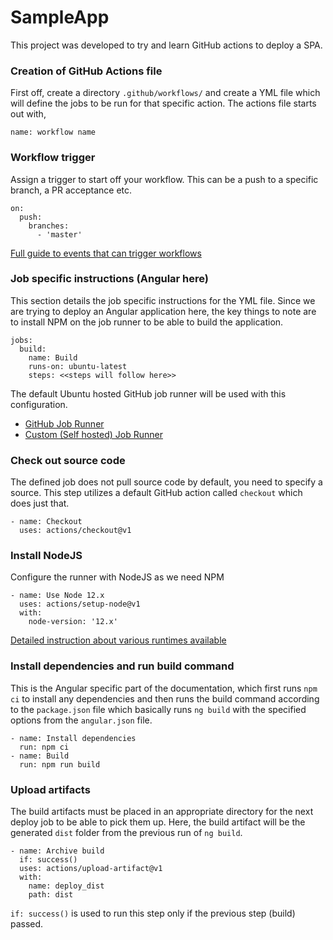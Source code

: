 # SampleApp

This project was developed to try and learn GitHub actions to deploy a SPA.

### Creation of GitHub Actions file

First off, create a directory `.github/workflows/` and create a YML file which will define the jobs to be run for that specific action.
The actions file starts out with,

```
name: workflow name
```

### Workflow trigger

Assign a trigger to start off your workflow. This can be a push to a specific branch, a PR acceptance etc.

```
on:
  push:
	branches:
	  - 'master'
```
[Full guide to events that can trigger workflows](https://docs.github.com/en/actions/learn-github-actions/events-that-trigger-workflows)

### Job specific instructions (Angular here)

This section details the job specific instructions for the YML file. Since we are trying to deploy an Angular application here, the key things to note are to install NPM on the job runner to be able to build the application.

```
jobs:
  build:
	name: Build
	runs-on: ubuntu-latest
	steps: <<steps will follow here>>
```

The default Ubuntu hosted GitHub job runner will be used with this configuration.
+ [GitHub Job Runner](https://docs.github.com/en/actions/using-github-hosted-runners/about-github-hosted-runners)
+ [Custom (Self hosted) Job Runner](https://docs.github.com/en/actions/hosting-your-own-runners/about-self-hosted-runners)

### Check out source code

The defined job does not pull source code by default, you need to specify a source. This step utilizes a default GitHub action called `checkout` which does just that.

```
- name: Checkout
  uses: actions/checkout@v1
```

### Install NodeJS

Configure the runner with NodeJS as we need NPM

```
- name: Use Node 12.x
  uses: actions/setup-node@v1
  with:
    node-version: '12.x'
```
[Detailed instruction about various runtimes available](https://docs.github.com/en/actions/automating-builds-and-tests/about-continuous-integration)

### Install dependencies and run build command

This is the Angular specific part of the documentation, which first runs `npm ci` to install any dependencies and then runs the build command according to the `package.json` file which basically runs `ng build` with the specified options from the `angular.json` file.

```
- name: Install dependencies
  run: npm ci
- name: Build
  run: npm run build
```

### Upload artifacts

The build artifacts must be placed in an appropriate directory for the next deploy job to be able to pick them up. Here, the build artifact will be the generated `dist` folder from the previous run of `ng build`.

```
- name: Archive build
  if: success()
  uses: actions/upload-artifact@v1
  with:
    name: deploy_dist
	path: dist
```

`if: success()` is used to run this step only if the previous step (build) passed.